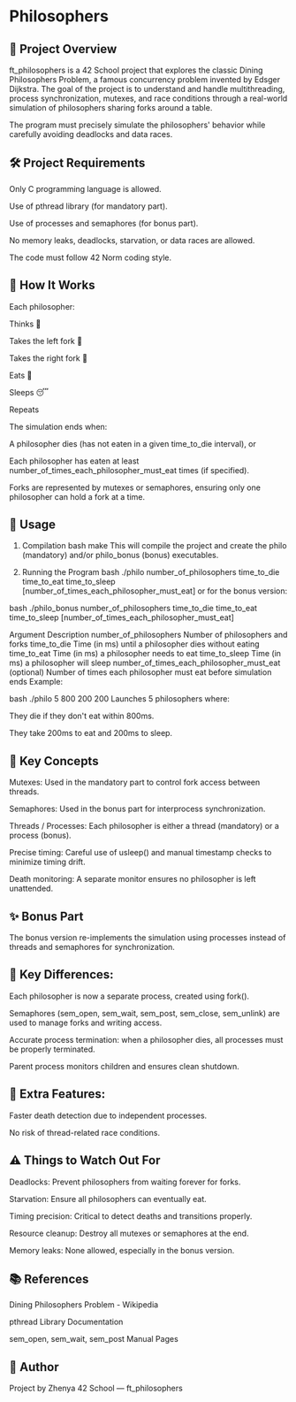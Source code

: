 # Philosophers
## 📖 Project Overview
ft_philosophers is a 42 School project that explores the classic Dining Philosophers Problem, a famous concurrency problem invented by Edsger Dijkstra.
The goal of the project is to understand and handle multithreading, process synchronization, mutexes, and race conditions through a real-world simulation of philosophers sharing forks around a table.

The program must precisely simulate the philosophers' behavior while carefully avoiding deadlocks and data races.

## 🛠 Project Requirements
Only C programming language is allowed.

Use of pthread library (for mandatory part).

Use of processes and semaphores (for bonus part).

No memory leaks, deadlocks, starvation, or data races are allowed.

The code must follow 42 Norm coding style.

## 🎯 How It Works
Each philosopher:

Thinks 🧠

Takes the left fork 🍴

Takes the right fork 🍴

Eats 🍝

Sleeps 😴

Repeats

The simulation ends when:

A philosopher dies (has not eaten in a given time_to_die interval), or

Each philosopher has eaten at least number_of_times_each_philosopher_must_eat times (if specified).

Forks are represented by mutexes or semaphores, ensuring only one philosopher can hold a fork at a time.

## 🧩 Usage
1. Compilation
bash
make
This will compile the project and create the philo (mandatory) and/or philo_bonus (bonus) executables.

2. Running the Program
bash
./philo number_of_philosophers time_to_die time_to_eat time_to_sleep [number_of_times_each_philosopher_must_eat]
or for the bonus version:

bash
./philo_bonus number_of_philosophers time_to_die time_to_eat time_to_sleep [number_of_times_each_philosopher_must_eat]

Argument	Description
number_of_philosophers	Number of philosophers and forks
time_to_die	Time (in ms) until a philosopher dies without eating
time_to_eat	Time (in ms) a philosopher needs to eat
time_to_sleep	Time (in ms) a philosopher will sleep
number_of_times_each_philosopher_must_eat	(optional) Number of times each philosopher must eat before simulation ends
Example:

bash
./philo 5 800 200 200
Launches 5 philosophers where:

They die if they don't eat within 800ms.

They take 200ms to eat and 200ms to sleep.

## 🧠 Key Concepts
Mutexes: Used in the mandatory part to control fork access between threads.

Semaphores: Used in the bonus part for interprocess synchronization.

Threads / Processes: Each philosopher is either a thread (mandatory) or a process (bonus).

Precise timing: Careful use of usleep() and manual timestamp checks to minimize timing drift.

Death monitoring: A separate monitor ensures no philosopher is left unattended.


## ✨ Bonus Part
The bonus version re-implements the simulation using processes instead of threads and semaphores for synchronization.

## 🚀 Key Differences:
Each philosopher is now a separate process, created using fork().

Semaphores (sem_open, sem_wait, sem_post, sem_close, sem_unlink) are used to manage forks and writing access.

Accurate process termination: when a philosopher dies, all processes must be properly terminated.

Parent process monitors children and ensures clean shutdown.

## 🌟 Extra Features:
Faster death detection due to independent processes.

No risk of thread-related race conditions.

## ⚠️ Things to Watch Out For
Deadlocks: Prevent philosophers from waiting forever for forks.

Starvation: Ensure all philosophers can eventually eat.

Timing precision: Critical to detect deaths and transitions properly.

Resource cleanup: Destroy all mutexes or semaphores at the end.

Memory leaks: None allowed, especially in the bonus version.

## 📚 References
Dining Philosophers Problem - Wikipedia

pthread Library Documentation

sem_open, sem_wait, sem_post Manual Pages

## 🧙 Author
Project by  Zhenya
42 School — ft_philosophers

